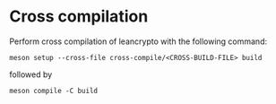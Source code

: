 # Cross compilation

Perform cross compilation of leancrypto with the following command:

`meson setup --cross-file cross-compile/<CROSS-BUILD-FILE> build`

followed by

`meson compile -C build`
